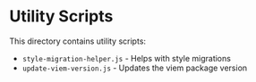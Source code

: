 # Utility Scripts

This directory contains utility scripts:

- `style-migration-helper.js` - Helps with style migrations
- `update-viem-version.js` - Updates the viem package version
